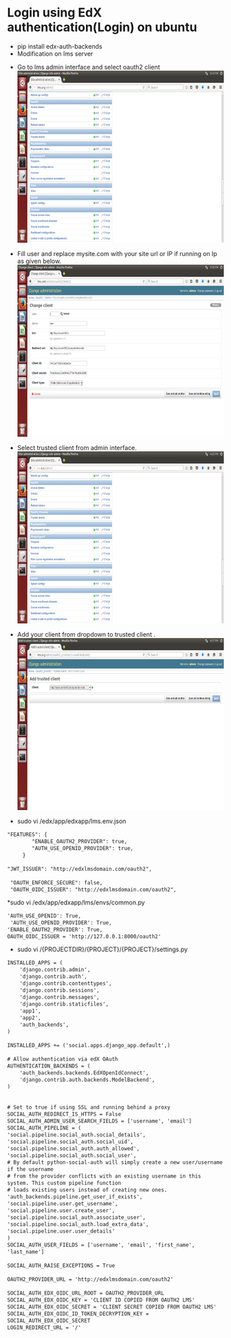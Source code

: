Login using EdX authentication(Login) on ubuntu  
=======================================
* pip install  edx-auth-backends
* Modification on lms server 
 - Go to lms admin interface and select oauth2 client 
   <img src='https://github.com/tushargit/edx_Activity/blob/master/lmsoauth.png' width="600px" height="400px" />
   
 - Fill user and replace mysite.com with your site url or IP if running on Ip as given below. 
   <img src='https://github.com/tushargit/edx_Activity/blob/master/lmsoauthclientcreate.png' width="600px" height="400px" />
   
 - Select trusted client from admin interface.
   <img src='https://github.com/tushargit/edx_Activity/blob/master/lmsoauthadmin2.png' width="600px" height="400px" />
   
 - Add your client from dropdown to trusted client .
   <img src='https://github.com/tushargit/edx_Activity/blob/master/lmsoauthaddtrustedclient.png' width="600px" height="400px" />
   
* sudo vi  /edx/app/edxapp/lms.env.json
```
"FEATURES": { 
        "ENABLE_OAUTH2_PROVIDER": true, 
        "AUTH_USE_OPENID_PROVIDER": true,
     }

"JWT_ISSUER": "http://edxlmsdomain.com/oauth2",

 "OAUTH_ENFORCE_SECURE": false, 
 "OAUTH_OIDC_ISSUER": "http://edxlmsdomain.com/oauth2", 

```
*sudo vi /edx/app/edxapp/lms/envs/common.py
```
'AUTH_USE_OPENID': True, 
 'AUTH_USE_OPENID_PROVIDER': True,
'ENABLE_OAUTH2_PROVIDER': True,
OAUTH_OIDC_ISSUER = 'http://127.0.0.1:8000/oauth2' 
```
   

* sudo vi /{PROJECTDIR}/{PROJECT}/{PROJECT}/settings.py
```
INSTALLED_APPS = (
    'django.contrib.admin',
    'django.contrib.auth',
    'django.contrib.contenttypes',
    'django.contrib.sessions',
    'django.contrib.messages',
    'django.contrib.staticfiles',
    'app1',
    'app2',
    'auth_backends',
)

INSTALLED_APPS += ('social.apps.django_app.default',)

# Allow authentication via edX OAuth
AUTHENTICATION_BACKENDS = (
    'auth_backends.backends.EdXOpenIdConnect',
    'django.contrib.auth.backends.ModelBackend',
)


# Set to true if using SSL and running behind a proxy
SOCIAL_AUTH_REDIRECT_IS_HTTPS = False
SOCIAL_AUTH_ADMIN_USER_SEARCH_FIELDS = ['username', 'email']
SOCIAL_AUTH_PIPELINE = (
'social.pipeline.social_auth.social_details',
'social.pipeline.social_auth.social_uid',
'social.pipeline.social_auth.auth_allowed',
'social.pipeline.social_auth.social_user',
# By default python-social-auth will simply create a new user/username if the username
# from the provider conflicts with an existing username in this system. This custom pipeline function
# loads existing users instead of creating new ones.
'auth_backends.pipeline.get_user_if_exists',
'social.pipeline.user.get_username',
'social.pipeline.user.create_user',
'social.pipeline.social_auth.associate_user',
'social.pipeline.social_auth.load_extra_data',
'social.pipeline.user.user_details'
)
SOCIAL_AUTH_USER_FIELDS = ['username', 'email', 'first_name', 'last_name']

SOCIAL_AUTH_RAISE_EXCEPTIONS = True

OAUTH2_PROVIDER_URL = 'http://edxlmsdomain.com/oauth2'

SOCIAL_AUTH_EDX_OIDC_URL_ROOT = OAUTH2_PROVIDER_URL
SOCIAL_AUTH_EDX_OIDC_KEY = 'CLIENT ID COPIED FROM OAUTH2 LMS'
SOCIAL_AUTH_EDX_OIDC_SECRET = 'CLIENT SECRET COPIED FROM OAUTH2 LMS'
SOCIAL_AUTH_EDX_OIDC_ID_TOKEN_DECRYPTION_KEY = SOCIAL_AUTH_EDX_OIDC_SECRET
LOGIN_REDIRECT_URL = '/'

```

